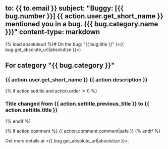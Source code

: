 to: {{ to.email }}
subject: "Buggy: [{{ bug.number }}] {{ action.user.get_short_name }} mentioned you in a bug. ({{ bug.category.name }})"
content-type: markdown
---
{% load absoluteuri %}# On the bug: "{{ bug.title }}" (<{{ bug.get_absolute_url|absolutize }}>)

## For category "{{ bug.category }}"

### {{ action.user.get_short_name }} {{ action.description }}
{% if action.settitle and action.order != 0 %}
### Title changed from **{{ action.settitle.previous_title }}** to **{{ action.settitle.title }}**
{% endif %}

{% if action.comment %}
{{ action.comment.comment|safe }}
{% endif %}

Get more details at <{{ bug.get_absolute_url|absolutize }}>.
